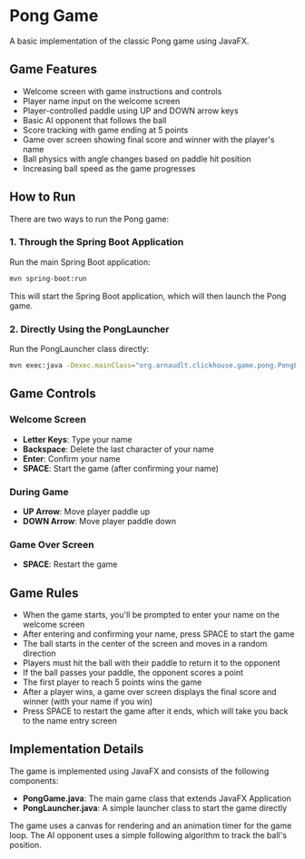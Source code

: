 # Pong Game

A basic implementation of the classic Pong game using JavaFX.

## Game Features

- Welcome screen with game instructions and controls
- Player name input on the welcome screen
- Player-controlled paddle using UP and DOWN arrow keys
- Basic AI opponent that follows the ball
- Score tracking with game ending at 5 points
- Game over screen showing final score and winner with the player's name
- Ball physics with angle changes based on paddle hit position
- Increasing ball speed as the game progresses

## How to Run

There are two ways to run the Pong game:

### 1. Through the Spring Boot Application

Run the main Spring Boot application:

```bash
mvn spring-boot:run
```

This will start the Spring Boot application, which will then launch the Pong game.

### 2. Directly Using the PongLauncher

Run the PongLauncher class directly:

```bash
mvn exec:java -Dexec.mainClass="org.arnaudlt.clickhouse.game.pong.PongLauncher"
```

## Game Controls

### Welcome Screen
- **Letter Keys**: Type your name
- **Backspace**: Delete the last character of your name
- **Enter**: Confirm your name
- **SPACE**: Start the game (after confirming your name)

### During Game
- **UP Arrow**: Move player paddle up
- **DOWN Arrow**: Move player paddle down

### Game Over Screen
- **SPACE**: Restart the game

## Game Rules

- When the game starts, you'll be prompted to enter your name on the welcome screen
- After entering and confirming your name, press SPACE to start the game
- The ball starts in the center of the screen and moves in a random direction
- Players must hit the ball with their paddle to return it to the opponent
- If the ball passes your paddle, the opponent scores a point
- The first player to reach 5 points wins the game
- After a player wins, a game over screen displays the final score and winner (with your name if you win)
- Press SPACE to restart the game after it ends, which will take you back to the name entry screen

## Implementation Details

The game is implemented using JavaFX and consists of the following components:

- **PongGame.java**: The main game class that extends JavaFX Application
- **PongLauncher.java**: A simple launcher class to start the game directly

The game uses a canvas for rendering and an animation timer for the game loop. The AI opponent uses a simple following algorithm to track the ball's position.
